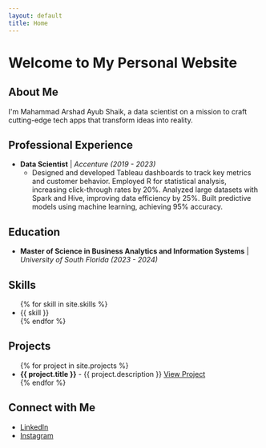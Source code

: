 ```yaml
---
layout: default
title: Home
---
```


# Welcome to My Personal Website

## About Me
I'm Mahammad Arshad Ayub Shaik, a data scientist on a mission to craft cutting-edge tech apps that transform ideas into reality.

## Professional Experience
- **Data Scientist** | *Accenture (2019 - 2023)*
  - Designed and developed Tableau dashboards to track key metrics and customer behavior. Employed R for statistical analysis, increasing click-through rates by 20%. Analyzed large datasets with Spark and Hive, improving data efficiency by 25%. Built predictive models using machine learning, achieving 95% accuracy.


## Education
- **Master of Science in Business Analytics and Information Systems** | *University of South Florida (2023 - 2024)*

## Skills
<ul>
{% for skill in site.skills %}
  <li>{{ skill }}</li>
{% endfor %}
</ul>

## Projects
<ul>
{% for project in site.projects %}
  <li>
    <strong>{{ project.title }}</strong> - {{ project.description }} 
    <a href="{{ project.link }}">View Project</a>
  </li>
{% endfor %}
</ul>

## Connect with Me
<ul>
  <li><a href="{{ site.linkedin }}" target="_blank">LinkedIn</a></li>
  <li><a href="{{ site.instagram }}" target="_blank">Instagram</a></li>
</ul>
